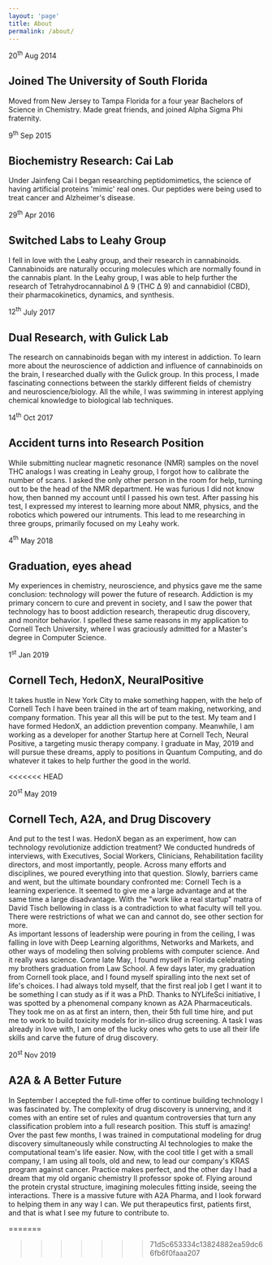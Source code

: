 ```yaml
---
layout: 'page'
title: About
permalink: /about/
---
```

<link rel ="stylesheet" href = "/assets/css/about.css">
<section id="timeline">
  <article>
    <div class="inner">
      <span class="date">
        <span class="day">20<sup>th</sup></span>
        <span class="month">Aug</span>
        <span class="year">2014</span>
      </span>
      <h2>Joined The University of South Florida</h2>
      <p>Moved from New Jersey to Tampa Florida for a four year Bachelors of Science in Chemistry. Made great friends, and joined Alpha Sigma Phi fraternity.</p>
    </div>
  </article>
  <article>
    <div class="inner">
      <span class="date">
        <span class="day">9<sup>th</sup></span>
        <span class="month">Sep</span>
        <span class="year">2015</span>
      </span>
      <h2>Biochemistry Research: Cai Lab</h2>
      <p>Under Jainfeng Cai I began researching peptidomimetics, the science of having artificial proteins 'mimic' real ones. Our peptides were being used to treat cancer and Alzheimer's disease.</p>
    </div>
  </article>
  <article>
    <div class="inner">
      <span class="date">
        <span class="day">29<sup>th</sup></span>
        <span class="month">Apr</span>
        <span class="year">2016</span>
      </span>
      <h2>Switched Labs to Leahy Group</h2>
      <p>I fell in love with the Leahy group, and their research in cannabinoids. Cannabinoids are naturally occuring molecules which are normally found in the cannabis plant. In the Leahy group, I was able to help further the research of Tetrahydrocannabinol &Delta; 9 (THC &Delta; 9) and cannabidiol (CBD), their pharmacokinetics, dynamics, and synthesis.</p>
    </div>
  </article>

  <article>
    <div class="inner">
      <span class="date">
        <span class="day">12<sup>th</sup></span>
        <span class="month">July</span>
        <span class="year">2017</span>
      </span>
      <h2>Dual Research, with Gulick Lab</h2>
      <p>The research on cannabinoids began with my interest in addiction. To learn more about the neuroscience of addiction and influence of cannabinoids on the brain, I researched dually with the Gulick group. In this process, I made fascinating connections between the starkly different fields of chemistry and neuroscience/biology. All the while, I was swimming in interest applying chemical knowledge to biological lab techniques.</p>
    </div>
  </article>
  <article>
    <div class="inner">
      <span class="date">
        <span class="day">14<sup>th</sup></span>
        <span class="month">Oct</span>
        <span class="year">2017</span>
      </span>
      <h2>Accident turns into Research Position</h2>
      <p>While submitting nuclear magnetic resonance (NMR) samples on the novel THC analogs I was creating in Leahy group, I forgot how to calibrate the number of scans. I asked the only other person in the room for help, turning out to be the head of the NMR department. He was furious I did not know how, then banned my account until I passed his own test. After passing his test, I expressed my interest to learning more about NMR, physics, and the robotics which powered our intruments. This lead to me researching in three groups, primarily focused on my Leahy work.</p>
    </div>
  </article>
  <article>
    <div class="inner">
      <span class="date">
        <span class="day">4<sup>th</sup></span>
        <span class="month">May</span>
        <span class="year">2018</span>
      </span>
      <h2>Graduation, eyes ahead</h2>
      <p>My experiences in chemistry, neuroscience, and physics gave me the same conclusion: technology will power the future of research. Addiction is my primary concern to cure and prevent in society, and I saw the power that technology has to boost addiction research, therapeutic drug discovery, and monitor behavior. I spelled these same reasons in my application to Cornell Tech University, where I was graciously admitted for a Master's degree in Computer Science.</p>
    </div>
  </article>
    <article>
    <div class="inner">
      <span class="date">
        <span class="day">1<sup>st</sup></span>
        <span class="month">Jan</span>
        <span class="year">2019</span>
      </span>
      <h2>Cornell Tech, HedonX, NeuralPositive</h2>
            <p>It takes hustle in New York City to make something happen, with the help of Cornell Tech I have been trained in the art of team making, networking, and company formation. This year all this will be put to the test. My team and I have formed HedonX, an addiction prevention company. Meanwhile, I am working as a developer for another Startup here at Cornell Tech, Neural Positive, a targeting music therapy company. I graduate in May, 2019 and will pursue these dreams, apply to positions in Quantum Computing, and do whatever it takes to help further the good in the world.</p>
    </div>

  </article>

<<<<<<< HEAD
  <article>
    <div class="inner">
      <span class="date">
        <span class="day">20<sup>st</sup></span>
        <span class="month">May</span>
        <span class="year">2019</span>
      </span>
      <h2>Cornell Tech, A2A, and Drug Discovery</h2>
            <p>And put to the test I was. HedonX began as an experiment, how can technology revolutionize addiction treatment? We conducted hundreds of interviews, with Executives, Social Workers, Clinicians, Rehabilitation facility directors, and most importantly, people. Across many efforts and disciplines, we poured everything into that question. Slowly, barriers came and went, but the ultimate boundary confronted me: Cornell Tech is a learning experience. It seemed to give me a large advantage and at the same time a large disadvantage. With the "work like a real startup" matra of David Tisch bellowing in class is a contradiction to what faculty will tell you. There were restrictions of what we can and cannot do, see other section for more.<br> As important lessons of leadership were pouring in from the ceiling, I was falling in love with Deep Learning algorithms, Networks and Markets, and other ways of modeling then solving problems with computer science. And it really was science. Come late May, I found myself in  Florida celebrating my brothers graduation from Law School. A few days later, my graduation from Cornell took place, and I found myself spiralling into the next set of life's choices. I had always told myself, that the first real job I get I want it to be something I can study as if it was a PhD. Thanks to NYLifeSci initiative, I was spotted by a phenomenal company known as A2A Pharmaceuticals. They took me on as at first an intern, then, their 5th full time hire, and put me to work to build toxicity models for in-silico drug screening. A task I was already in love with, I am one of the lucky ones who gets to use all their life skills and carve the future of drug discovery.</p>
    </div>

  </article>

  <article>
    <div class="inner">
      <span class="date">
        <span class="day">20<sup>st</sup></span>
        <span class="month">Nov</span>
        <span class="year">2019</span>
      </span>
      <h2>A2A & A Better Future</h2>
            <p>In September I accepted the full-time offer to continue building technology I was fascinated by. The complexity of drug discovery is unnerving, and it comes with an entire set of rules and quantum controversies that turn any classification problem into a full research position. This stuff is amazing! Over the past few months, I was trained in computational modeling for drug discovery simultaneously while constructing AI technologies to make the computational team's life easier. Now, with the cool title I get with a small company, I am using all tools, old and new, to lead our company's KRAS program against cancer. Practice makes perfect, and the other day I had a dream that my old organic chemistry II professor spoke of. Flying around the protein crystal structure, imagining molecules fitting inside, seeing the interactions. There is a massive future with A2A Pharma, and I look forward to helping them in any way I can. We put therapeutics first, patients first, and that is what I see my future to contribute to.</p>
    </div>

  </article>

=======
>>>>>>> 71d5c653334c13824882ea59dc66fb6f0faaa207
</section>
